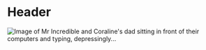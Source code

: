 # Header
![Image of Mr Incredible and Coraline's dad sitting in front of their computers and typing, depressingly...](https://i.imgflip.com/4bs3qd.png)
